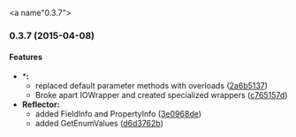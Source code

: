 <a name"0.3.7"></a>
### 0.3.7 (2015-04-08)


#### Features

* ***:**
  * replaced default parameter methods with overloads ([2a6b5137](https://github.com/eganj/Compost.NET/commit/2a6b5137))
  * Broke apart IOWrapper and created specialized wrappers ([c765157d](https://github.com/eganj/Compost.NET/commit/c765157d))
* **Reflector:**
  * added FieldInfo and PropertyInfo ([3e0968de](https://github.com/eganj/Compost.NET/commit/3e0968de))
  * added GetEnumValues ([d6d3762b](https://github.com/eganj/Compost.NET/commit/d6d3762b))

